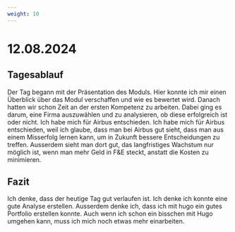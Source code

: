 ```yaml
---
weight: 10
---
```


# 12.08.2024

## Tagesablauf
Der Tag begann mit der Präsentation des Moduls. Hier konnte ich mir einen Überblick über das Modul verschaffen und wie es bewertet wird.
Danach hatten wir schon Zeit an der ersten Kompetenz zu arbeiten. Dabei ging es darum, eine Firma auszuwählen und zu analysieren, ob diese erfolgreich ist oder nicht. Ich habe mich für Airbus entschieden. Ich habe mich für Airbus entschieden, weil ich glaube, dass man bei Airbus gut sieht, dass man aus einem Misserfolg lernen kann, um in Zukunft bessere Entscheidungen zu treffen. Ausserdem sieht man dort gut, das langfristiges Wachstum nur möglich ist, wenn man mehr Geld in F&E steckt, anstatt die Kosten zu minimieren. 

## Fazit
Ich denke, dass der heutige Tag gut verlaufen ist. Ich denke ich konnte eine gute Analyse erstellen. Ausserdem denke ich, dass ich mit hugo ein gutes Portfolio erstellen konnte. Auch wenn ich schon ein bisschen mit Hugo umgehen kann, muss ich mich noch etwas mehr einarbeiten.